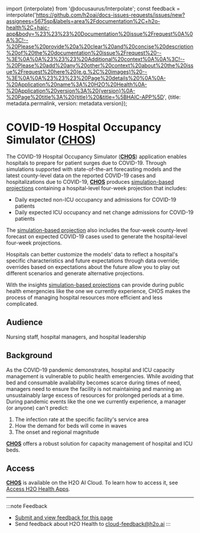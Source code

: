 import {interpolate} from '@docusaurus/Interpolate';
const feedback = interpolate('https://github.com/h2oai/docs-issues-requests/issues/new?assignees=5675sp&labels=area%2Fdocumentation%2C+h2o-health%2C+haic-app&body=%23%23%23%20Documentation%20issue%2Frequest%0A%0A%3C!--%20Please%20provide%20a%20clear%20and%20concise%20description%20of%20the%20documentation%20issue%2Frequest%20--%3E%0A%0A%23%23%23%20Additional%20context%0A%0A%3C!--%20Please%20add%20any%20other%20context%20about%20the%20issue%2Frequest%20here%20(e.g.%2C%20images)%20--%3E%0A%0A%23%23%23%20Page%20details%20%0A%0A-%20Application%20name%3A%20H2O%20Health%0A-%20Application%20version%3A%20{version}%0A-%20Page%20title%3A%20{title}%20&title=%5BHAIC-APP%5D', {title: metadata.permalink, version: metadata.version});

# COVID-19 Hospital Occupancy Simulator ([CHOS](./terminology.md#chos))


The COVID-19 Hospital Occupancy Simulator ([**CHOS**](./terminology.md#chos)) application enables hospitals to prepare for patient surges due to COVID-19. Through simulations supported with state-of-the-art forecasting models and the latest county-level data on the reported COVID-19 cases and hospitalizations due to COVID-19, [**CHOS**](./terminology.md#chos) produces [simulation-based projections](./terminology.md#simulation-based-projection) containing a hospital-level four-week projection that includes:

- Daily expected non-ICU occupancy and admissions for COVID-19 patients 
- Daily expected ICU occupancy and net change admissions for COVID-19 patients 

The [simulation-based projection](./terminology.md#simulation-based-projection) also includes the four-week county-level forecast on expected COVID-19 cases used to generate the hospital-level four-week projections.

Hospitals can better customize the models' data to reflect a hospital's specific characteristics and future expectations through data override; overrides based on expectations about the future allow you to play out different scenarios and generate alternative projections.

With the insights [simulation-based projections](./terminology.md#simulation-based-projection) can provide during public health emergencies like the one we currently experience, CHOS makes the process of managing hospital resources more efficient and less complicated.


## Audience 

Nursing staff, hospital managers, and hospital leadership

## Background 

As the COVID-19 pandemic demonstrates, hospital and ICU capacity management is vulnerable to public health emergencies. While avoiding that bed and consumable availability becomes scarce during times of need, managers need to ensure the facility is not maintaining and manning an unsustainably large excess of resources for prolonged periods at a time. During pandemic events like the one we currently experience, a manager (or anyone) can't predict:

1. The infection rate at the specific facility's service area
2. How the demand for beds will come in waves
3. The onset and regional magnitude 

[**CHOS**](./terminology.md#chos) offers a robust solution for capacity management of hospital and ICU beds. 
## Access 

[**CHOS**](./terminology.md#chos) is available on the H2O AI Cloud. To learn how to access it, see [Access H2O Health Apps](../../access_h2o_health_apps.md).




***
:::note Feedback
  - <a href={feedback}>Submit and view feedback for this page</a>
  - Send feedback about H2O Health to <cloud-feedback@h2o.ai>
:::